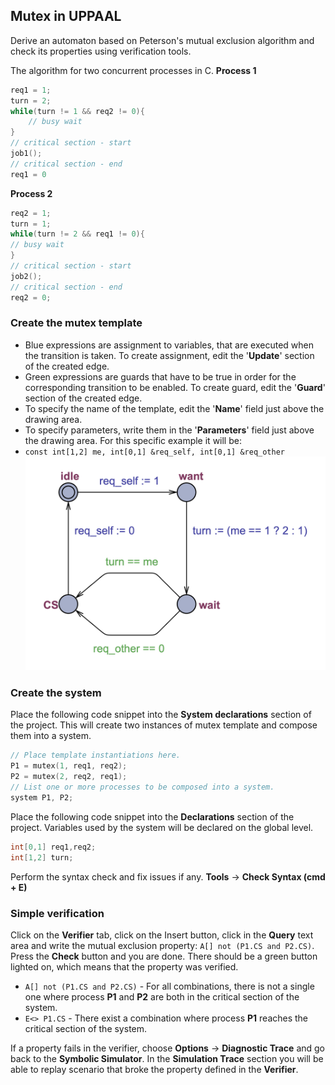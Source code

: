 ## Mutex in UPPAAL
Derive an automaton based on Peterson's mutual exclusion algorithm and check its properties using verification tools.

The algorithm for two concurrent processes in C.
**Process 1**
```c
req1 = 1;
turn = 2;
while(turn != 1 && req2 != 0){
    // busy wait
}   
// critical section - start
job1();       
// critical section - end
req1 = 0
```

**Process 2**
```c
req2 = 1;
turn = 1;
while(turn != 2 && req1 != 0){
// busy wait
}
// critical section - start
job2();
// critical section - end
req2 = 0;
```
### Create the mutex template
- Blue expressions are assignment to variables, that are executed when the transition is taken. To create assignment, edit the '**Update**' section of the created edge.
- Green expressions are guards that have to be true in order for the corresponding transition to be enabled. To create guard, edit the '**Guard**' section of the created edge.
- To specify the name of the template, edit the '**Name**' field just above the drawing area.
- To specify parameters, write them in the '**Parameters**' field just above the drawing area. For this specific example it will be: 
- `const int[1,2] me, int[0,1] &req_self, int[0,1] &req_other`
![mutex_template|600](../Images/mutex_template.png)

### Create the system
Place the following code snippet into the **System declarations** section of the project. This will create two instances of mutex template and compose them into a system.
```C
// Place template instantiations here. 
P1 = mutex(1, req1, req2); 
P2 = mutex(2, req2, req1); 
// List one or more processes to be composed into a system. 
system P1, P2;
```

Place the following code snippet into the **Declarations** section of the project. Variables used by the system will be declared on the global level.
```C
int[0,1] req1,req2; 
int[1,2] turn;
```

Perform the syntax check and fix issues if any. 
**Tools** $\rightarrow$ **Check Syntax (cmd + E)**

### Simple verification
Click on the **Verifier** tab, click on the Insert button, click in the **Query** text area and write the mutual exclusion property: `A[] not (P1.CS and P2.CS)`. Press the **Check** button and you are done. There should be a green button lighted on, which means that the property was verified. 
- `A[] not (P1.CS and P2.CS)` - For all combinations, there is not a single one where process **P1** and **P2** are both in the critical section of the system.
- `E<> P1.CS` - There exist a combination where process **P1** reaches the critical section of the system.

If a property fails in the verifier, choose **Options** $\rightarrow$ **Diagnostic Trace** and go back to the **Symbolic Simulator**. In the **Simulation Trace** section you will be able to replay scenario that broke the property defined in the **Verifier**.
